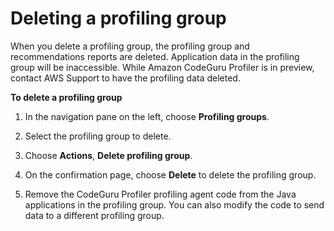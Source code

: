 # Deleting a profiling group<a name="working-with-profiling-groups-delete"></a>

When you delete a profiling group, the profiling group and recommendations reports are deleted\. Application data in the profiling group will be inaccessible\. While Amazon CodeGuru Profiler is in preview, contact AWS Support to have the profiling data deleted\. 

**To delete a profiling group**

1. In the navigation pane on the left, choose **Profiling groups**\.

1. Select the profiling group to delete\.

1. Choose **Actions**, **Delete profiling group**\. 

1. On the confirmation page, choose **Delete** to delete the profiling group\.

1. Remove the CodeGuru Profiler profiling agent code from the Java applications in the profiling group\. You can also modify the code to send data to a different profiling group\. 